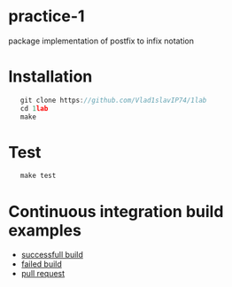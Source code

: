 # practice-1

package implementation of postfix to infix notation 

 # Installation
 ```javascript
    git clone https://github.com/Vlad1slavIP74/1lab
    cd 1lab
    make
 ```

 # Test
 ```javascript
    make test
 ```

# Continuous integration build examples

- [successfull build](https://travis-ci.org/Vlad1slavIP74/1lab/builds/656940600)
- [failed build](https://travis-ci.org/Vlad1slavIP74/1lab/builds/656940032)
- [pull request](https://travis-ci.org/Vlad1slavIP74/1lab/builds/656931609)